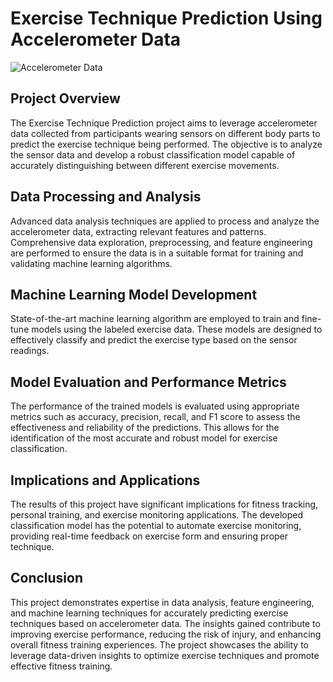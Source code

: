 # Exercise Technique Prediction Using Accelerometer Data

![Accelerometer Data](accelerometer_data.jpg)

## Project Overview
The Exercise Technique Prediction project aims to leverage accelerometer data collected from participants wearing sensors on different body parts to predict the exercise technique being performed. The objective is to analyze the sensor data and develop a robust classification model capable of accurately distinguishing between different exercise movements.

## Data Processing and Analysis
Advanced data analysis techniques are applied to process and analyze the accelerometer data, extracting relevant features and patterns. Comprehensive data exploration, preprocessing, and feature engineering are performed to ensure the data is in a suitable format for training and validating machine learning algorithms.

## Machine Learning Model Development
State-of-the-art machine learning algorithm are employed to train and fine-tune models using the labeled exercise data. These models are designed to effectively classify and predict the exercise type based on the sensor readings.

## Model Evaluation and Performance Metrics
The performance of the trained models is evaluated using appropriate metrics such as accuracy, precision, recall, and F1 score to assess the effectiveness and reliability of the predictions. This allows for the identification of the most accurate and robust model for exercise classification.

## Implications and Applications
The results of this project have significant implications for fitness tracking, personal training, and exercise monitoring applications. The developed classification model has the potential to automate exercise monitoring, providing real-time feedback on exercise form and ensuring proper technique.

## Conclusion
This project demonstrates expertise in data analysis, feature engineering, and machine learning techniques for accurately predicting exercise techniques based on accelerometer data. The insights gained contribute to improving exercise performance, reducing the risk of injury, and enhancing overall fitness training experiences. The project showcases the ability to leverage data-driven insights to optimize exercise techniques and promote effective fitness training.
